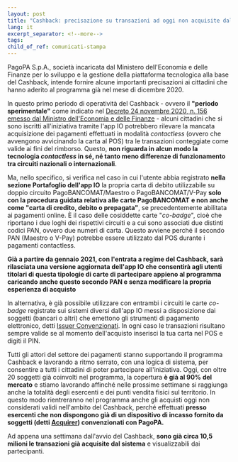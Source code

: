 ```yaml
---
layout: post
title: "Cashback: precisazione su transazioni ad oggi non acquisite dal sistema"
lang: it
excerpt_separator: <!--more-->
tags:
child_of_ref: comunicati-stampa
---
```


PagoPA S.p.A., società incaricata dal
Ministero dell'Economia e delle Finanze per lo sviluppo e la gestione
della piattaforma tecnologica alla base del Cashback, intende fornire
alcune importanti precisazioni ai cittadini che hanno aderito al
programma già nel mese di dicembre 2020.
<!--more-->
In questo primo periodo di operatività del Cashback - ovvero il
**"periodo sperimentale"** come indicato nel [Decreto 24 novembre 2020, n. 156 emesso dal Ministro dell'Economia e delle Finanze](https://www.gazzettaufficiale.it/eli/id/2020/11/28/20G00181/sg) - alcuni cittadini che si sono iscritti all'iniziativa tramite l'app IO
potrebbero rilevare la mancata acquisizione dei pagamenti effettuati in
modalità *contactless* (ovvero che avvengono avvicinando la carta al POS) tra le transazioni conteggiate come valide ai fini del rimborso.
Questo, **non riguarda in alcun modo la tecnologia *contactless* in sé, né tanto meno differenze di funzionamento tra circuiti nazionali o
internazionali**.

Ma, nello specifico, si verifica nel caso in cui l'utente abbia registrato **nella sezione Portafoglio dell'app IO** la propria carta di
debito utilizzabile su doppio circuito PagoBANCOMAT/Maestro o PagoBANCOMAT/V-Pay **solo con la procedura guidata relativa alle carte PagoBANCOMAT** **e non anche come "carta di credito, debito o prepagata"**, se precedentemente abilitata ai pagamenti online. È il caso delle cosiddette carte "*co-badge*", cioè che riportano i due loghi dei rispettivi circuiti e a cui sono associati due distinti codici PAN, ovvero due numeri di carta. Questo avviene perché il secondo PAN
(Maestro o V-Pay) potrebbe essere utilizzato dal POS durante i pagamenti contactless.

**Già a partire da gennaio 2021, con l'entrata a regime del Cashback, sarà rilasciata una versione aggiornata dell'app IO che consentirà agli utenti titolari di questa tipologie di carte di partecipare appieno al programma caricando anche questo secondo PAN e senza modificare la propria esperienza di acquisto**

In alternativa, è già possibile utilizzare con entrambi i circuiti le
carte *co-badge* registrate sui sistemi diversi dall'app IO messi a
disposizione dai soggetti (bancari o altri) che emettono gli strumenti
di pagamento elettronico, detti [Issuer Convenzionati](https://io.italia.it/cashback/issuer/). In ogni
caso le transazioni risultano sempre valide se al momento dell'acquisto inserisci la tua carta nel POS e digiti il PIN.

Tutti gli attori del settore dei pagamenti stanno supportando il
programma Cashback e lavorando a ritmo serrato, con una logica di
sistema, per consentire a tutti i cittadini di poter partecipare
all'iniziativa. Oggi, con oltre 20 soggetti già coinvolti nel programma,
la copertura **è già al 90% del mercato** e stiamo lavorando affinché
nelle prossime settimane si raggiunga anche la totalità degli esercenti
e dei punti vendita fisici sul territorio. In questo modo rientreranno
nel programma anche gli acquisti oggi non considerati validi nell'ambito
del Cashback, perché effettuati **presso esercenti che non dispongono già di un dispositivo di incasso fornito da soggetti (detti [Acquirer](https://io.italia.it/cashback/acquirer/)) convenzionati con PagoPA.**

Ad appena una settimana dall'avvio del Cashback, **sono già circa 10,5 milioni le transazioni già acquisite dal sistema** e visualizzabili dai
partecipanti.
